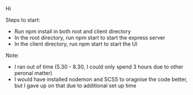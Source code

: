 Hi

Steps to start:

-   Run npm install in both root and client directory
-   In the root directory, run npm start to start the express server
-   In the client directory, run npm start to start the UI

Note:

-   I ran out of time (5.30 - 8.30, I could only spend 3 hours due to other peronal matter)
-   I would have installed nodemon and SCSS to oragnise the code better, but I gave up on that due to additional set up time
